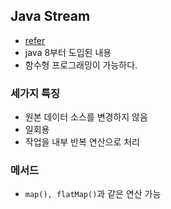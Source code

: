 ## Java Stream
- [refer](https://effectivesquid.tistory.com/entry/Java-Stream%EC%9D%B4%EB%9E%80)
- java 8부터 도입된 내용
- 함수형 프로그래밍이 가능하다.

### 세가지 특징
- 원본 데이터 소스를 변경하지 않음
- 일회용
- 작업을 내부 반복 연산으로 처리

### 메서드
- `map(), flatMap()`과 같은 연산 가능
